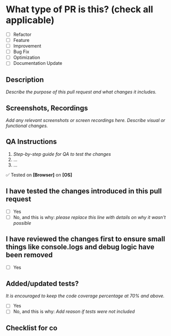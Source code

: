 # What type of PR is this? (check all applicable)

- [ ] Refactor  
- [ ] Feature  
- [ ] Improvement  
- [ ] Bug Fix  
- [ ] Optimization  
- [ ] Documentation Update  

## Description

_Describe the purpose of this pull request and what changes it includes._

## Screenshots, Recordings

_Add any relevant screenshots or screen recordings here. Describe visual or functional changes._

## QA Instructions

1. _Step-by-step guide for QA to test the changes_
2. ...
3. ...

✅ Tested on **[Browser]** on **[OS]**

## I have tested the changes introduced in this pull request

- [ ] Yes  
- [ ] No, and this is why: _please replace this line with details on why it wasn't possible_

## I have reviewed the changes first to ensure small things like console.logs and debug logic have been removed

- [ ] Yes

## Added/updated tests?

_It is encouraged to keep the code coverage percentage at 70% and above._

- [ ] Yes  
- [ ] No, and this is why: _Add reason if tests were not included_

## Checklist for co
